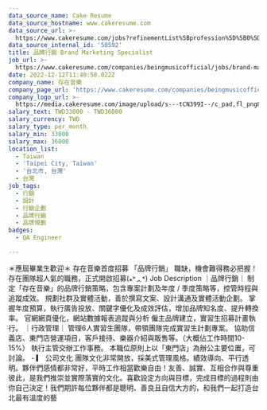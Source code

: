 ```yaml
---
data_source_name: Cake Resume
data_source_hostname: www.cakeresume.com
data_source_url: >-
  https://www.cakeresume.com/jobs?refinementList%5Bprofession%5D%5B0%5D=engineering_qa-engineer&refinementList%5Bsalary_type%5D=per_month&refinementList%5Bsalary_currency%5D=TWD&range%5Bsalary_range%5D%5Bmax%5D=600000
data_source_internal_id: '50592'
title: 品牌行銷 Brand Marketing Specialist
job_url: >-
  https://www.cakeresume.com/companies/beingmusicofficial/jobs/brand-marketingbrand-marketing-specialist
date: 2022-12-12T11:40:58.022Z
company_name: 存在音樂
company_page_url: 'https://www.cakeresume.com/companies/beingmusicofficial'
company_logo_url: >-
  https://media.cakeresume.com/image/upload/s---tCN399I--/c_pad,fl_png8,h_200,w_200/v1670823621/znafu7egfxycqsgzpxmg.png
salary_text: TWD33000 - TWD36000
salary_currency: TWD
salary_type: per_month
salary_min: 33000
salary_max: 36000
location_list:
  - Taiwan
  - 'Taipei City, Taiwan'
  - '台北市, 台灣'
  - 台灣
job_tags:
  - 行銷
  - 設計
  - 行銷企劃
  - 品牌行銷
  - 品牌規劃
badges:
  - QA Engineer

---
```


＊應屆畢業生歡迎＊ 存在音樂首度招募 「品牌行銷」 職缺，機會難得務必把握！ 存在團隊超人氣的職務，正式開啟招募(⁎˃ᆺ˂) Job Description ｜品牌行銷｜ 制定「存在音樂」的品牌行銷策略，包含專案計劃及年度 / 季度策略等，控管時程與追蹤成效。 規劃社群及實體活動，善於撰寫文案、設計溝通及實體活動企劃。 掌握年度預算，執行廣告投放、關鍵字優化及成效評估，增加品牌知名度、提升轉換率。 官網網頁優化，網站數據報表追蹤與分析 僱主品牌建立，實習生招募計畫執行。 ｜行政管理｜ 管理6人實習生團隊，帶領團隊完成實習生計劃專案。 協助信義店、東門店營運項目，客戶接待、樂器介紹與販售等。（大概佔工作時間10-15%） 執行主管交辦工作事務。 本職位原則上以「東門店」為辦公主要位置，可討論。 - ▎ 公司文化 團隊文化非常開放，採美式管理風格。績效導向、平行透明。夥伴們感情都非常好，平時工作相當歡樂自由！友善、誠實、互相合作與尊重彼此，是我們推崇並實際落實的文化。喜歡設定方向與目標，完成目標的過程則由你自己決定！我們期許每位夥伴都是聰明、善良且自信大方的，和我們一起打造台北最有溫度的藝